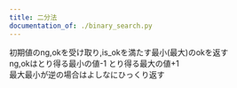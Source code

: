 ```yaml
---
title: 二分法
documentation_of: ./binary_search.py
---
```


初期値のng,okを受け取り,is_okを満たす最小(最大)のokを返す  
ng,okはとり得る最小の値-1 とり得る最大の値+1  
最大最小が逆の場合はよしなにひっくり返す

